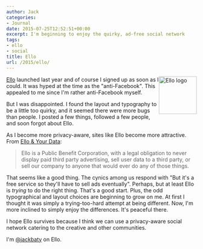 ```yaml
---
author: Jack
categories:
- Journal
date: 2015-07-25T12:52:51+00:00
excerpt: I'm beginning to enjoy the quirky, ad-free social network
tags:
- ello
- social
title: Ello
url: /2015/ello/
---
```


<img style="float: right;" title="ello-logo.jpg" src="/img/2015/07/ello-logo.jpg" alt="Ello logo" width="100" height="100" border="0" />

[Ello][1] launched last year and of course I signed up as soon as I could. It was hyped at the time as the "anti-Facebook". This appealed to me since I'm rather anti-Facebook myself.

But I was disappointed. I found the layout and typography to be a little too quirky, and it seemed there were more bugs than people. I posted a few things, followed a few people, and soon forgot about Ello.

As I become more privacy-aware, sites like Ello become more attractive. From [Ello & Your Data][2]:

> Ello is a Public Benefit Corporation, with a legal obligation to never display paid third party advertising, sell user data to a third party, or sell our company to anyone that would ever do any of those things.

That seems like a good thing. The cynics among us respond with "But it's a free service so they'll have to sell ads eventually". Perhaps, but at least Ello is _trying_ to do the right thing. That's a good start. Plus, the odd typographical and layout choices are beginning to grow on me. At first I thought it was simply a trying-too-hard attempt at being different. Now, I'm more inclined to simply enjoy the differences. It's peaceful there.

I hope Ello survives because I think we can use a privacy-aware social network catering to the creative and other communities.

I'm [@jackbaty][3] on Ello.

 [1]: http://ello.co
 [2]: https://ello.co/wtf/about/ello-tracking-and-your-data/
 [3]: https://ello.co/jackbaty